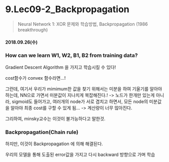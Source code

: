 # 9.Lec09-2_Backpropagation

> Neural Network 1: XOR 문제와 학습방법, Backpropagation (1986 breakthrough) 

#### 2018.09.26(수)

### How can we learn W1, W2, B1, B2 from training data?

Gradient Descent Algorithm 을 가지고 학습시킬 수 있다!

cost함수가 convex 함수라면...!

그런데, 여기서 우리가 mimimum한 값을 찾기 위해서는 미분을 하여 기울기를 알아야 하는데, NN으로 가면서 미분값이 지나치게 복잡해진다.! -> 노드가 한개만 있는게 아니라, sigmoid도 들어가고, 여러개의 node가 서로 겹치고 하면서, 모든 node의 미분값을 알아야 최종 cost를 구할 수 있게 됨... -> 계산량이 너무 많아진다.

그리하여, minsky교수는 이것이 불가능하다고 말한것.

### Backpropagation(Chain rule)

하지만, 이것이 Backpropagation 에 의해 해결된다.

우리의 모델을 통해 도출된 error값을 가지고 다시 backward 방향으로 가며 학습


